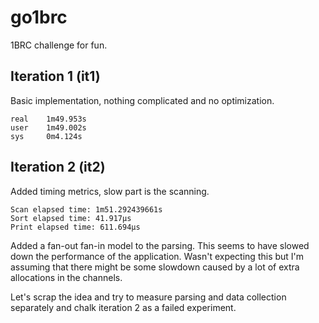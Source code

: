 # go1brc
1BRC challenge for fun.

## Iteration 1 (it1)
Basic implementation, nothing complicated and no optimization.

```
real    1m49.953s
user    1m49.002s
sys     0m4.124s
```

## Iteration 2 (it2)
Added timing metrics, slow part is the scanning.
```
Scan elapsed time: 1m51.292439661s
Sort elapsed time: 41.917µs
Print elapsed time: 611.694µs
```

Added a fan-out fan-in model to the parsing. This seems to have slowed down the performance of the application.
Wasn't expecting this but I'm assuming that there might be some slowdown caused by a lot of extra allocations in the
channels.

Let's scrap the idea and try to measure parsing and data collection separately and chalk iteration 2 as a failed
experiment.
